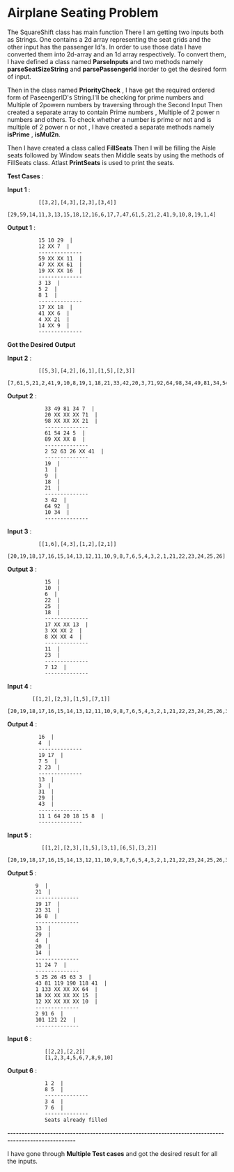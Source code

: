 # Airplane Seating Problem

The SquareShift class has main function
There I am getting two inputs both as Strings.
One contains a 2d array representing the seat grids and the other input has the passenger Id's.
In order to use those data I have converted them into 2d-array and an 1d array respectively.
To convert them, I have defined a class named **ParseInputs** and two methods namely **parseSeatSizeString** and **parsePassengerId** inorder to get the desired form of input.

Then in the class named **PriorityCheck** , I have get the required ordered form of PaseengerID's String.I'll be checking for prime numbers and Multiple of 2powern numbers by traversing through the Second Input
Then created a separate array to contain Prime numbers , Multiple of 2 power n numbers and others.
To check whether a number is prime or not and is multiple of 2 power n or not , I have created a separate methods namely **isPrime** , **isMul2n**.

Then I have created a class called **FillSeats**
Then I will be filling the Aisle seats followed by Window seats then Middle seats by using the methods of FillSeats class.
Atlast **PrintSeats** is used to print the seats.


**Test Cases** :

**Input 1** :

              [[3,2],[4,3],[2,3],[3,4]]
              [29,59,14,11,3,13,15,18,12,16,6,17,7,47,61,5,21,2,41,9,10,8,19,1,4]

**Output 1** :

              15 10 29  | 
              12 XX 7  | 
              --------------
              59 XX XX 11  | 
              47 XX XX 61  | 
              19 XX XX 16  | 
              --------------
              3 13  | 
              5 2  | 
              8 1  | 
              --------------
              17 XX 18  | 
              41 XX 6  | 
              4 XX 21  | 
              14 XX 9  | 
              --------------
**Got the Desired Output**

**Input 2** :

              [[5,3],[4,2],[6,1],[1,5],[2,3]]
              [7,61,5,21,2,41,9,10,8,19,1,18,21,33,42,20,3,71,92,64,98,34,49,81,34,54,89,24,52,63,26]

**Output 2** :

                33 49 81 34 7  |
                20 XX XX XX 71  |
                98 XX XX XX 21  |
                --------------
                61 54 24 5  |
                89 XX XX 8  |
                --------------
                2 52 63 26 XX 41  |
                --------------
                19  |
                1  |
                9  |
                18  |
                21  |
                --------------
                3 42  |
                64 92  |
                10 34  |
                --------------
**Input 3** :

              [[1,6],[4,3],[1,2],[2,1]]
              [20,19,18,17,16,15,14,13,12,11,10,9,8,7,6,5,4,3,2,1,21,22,23,24,25,26]

**Output 3** :

                15  |
                10  |
                6  |
                22  |
                25  |
                18  |
                --------------
                17 XX XX 13  |
                3 XX XX 2  |
                8 XX XX 4  |
                --------------
                11  |
                23  |
                --------------
                7 12  |
                --------------

**Input 4** :

            [[1,2],[2,3],[1,5],[7,1]]
            [20,19,18,17,16,15,14,13,12,11,10,9,8,7,6,5,4,3,2,1,21,22,23,24,25,26,31,45,63,64,29,43]

**Output 4** :

              16  | 
              4  | 
              --------------
              19 17  | 
              7 5  | 
              2 23  | 
              --------------
              13  | 
              3  | 
              31  | 
              29  | 
              43  | 
              --------------
              11 1 64 20 18 15 8  | 
              --------------

**Input 5** :

               [[1,2],[2,3],[1,5],[3,1],[6,5],[3,2]]
               [20,19,18,17,16,15,14,13,12,11,10,9,8,7,6,5,4,3,2,1,21,22,23,24,25,26,31,45,63,64,29,43,41,91,101,81,119,190,118,121,133]

**Output 5** :

             9  | 
             21  | 
             --------------
             19 17  | 
             23 31  | 
             16 8  | 
             --------------
             13  | 
             29  | 
             4  | 
             20  | 
             14  | 
             --------------
             11 24 7  | 
             --------------
             5 25 26 45 63 3  | 
             43 81 119 190 118 41  | 
             1 133 XX XX XX 64  | 
             18 XX XX XX XX 15  | 
             12 XX XX XX XX 10  | 
             --------------
             2 91 6  | 
             101 121 22  | 
             --------------



**Input 6** :
                
                [[2,2],[2,2]]
                [1,2,3,4,5,6,7,8,9,10]

**Output 6** :

                1 2  |
                8 5  |
                --------------
                3 4  |
                7 6  |
                --------------
                Seats already filled
**----------------------------------------------------------------------------------------------------**

I have gone through **Multiple Test cases** and got the desired result for all the inputs.